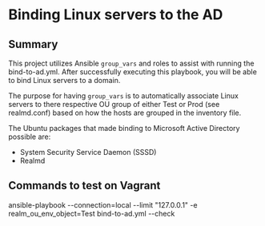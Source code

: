 # Binding Linux servers to the AD

## Summary
This project utilizes Ansible `group_vars` and roles to assist with running the bind-to-ad.yml. After successfully executing this playbook, you will
be able to bind Linux servers to a domain.

The purpose for having `group_vars` is to automatically associate Linux servers to there respective OU group of either Test or Prod (see realmd.conf) based on how the hosts are grouped in the inventory file.

The Ubuntu packages that made binding to Microsoft Active Directory possible are:
- System Security Service Daemon (SSSD)
- Realmd

## Commands to test on Vagrant
ansible-playbook --connection=local --limit "127.0.0.1" -e realm_ou_env_object=Test bind-to-ad.yml --check
